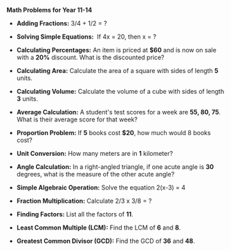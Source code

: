 **Math Problems for Year 11-14**

- **Adding Fractions:** 3/4 + 1/2 = ?

- **Solving Simple Equations:**  If 4x = 20, then x = ?

- **Calculating Percentages:** An item is priced at **$60** and is now on sale with a **20%** discount. What is the discounted price?

- **Calculating Area:** Calculate the area of a square with sides of length **5** units.

- **Calculating Volume:** Calculate the volume of a cube with sides of length **3** units.

- **Average Calculation:** A student's test scores for a week are **55, 80, 75**. What is their average score for that week?

- **Proportion Problem:** If **5** books cost **$20**, how much would 8 books cost?

- **Unit Conversion:** How many meters are in **1** kilometer?

- **Angle Calculation:** In a right-angled triangle, if one acute angle is **30** degrees, what is the measure of the other acute angle?

- **Simple Algebraic Operation:** Solve the equation 2(x-3) = 4

- **Fraction Multiplication:** Calculate 2/3 x 3/8 = ?

- **Finding Factors:** List all the factors of **11**.

- **Least Common Multiple (LCM):** Find the LCM of **6** and **8**.

- **Greatest Common Divisor (GCD):** Find the GCD of **36** and **48**.
